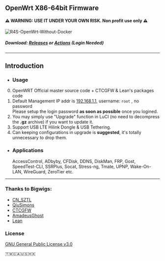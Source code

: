 ## OpenWrt X86-64bit Firmware 
#### ⚠ WARNING: USE IT UNDER YOUR OWN RISK. Non profit use only ⚠ 
![R4S-OpenWrt-Without-Docker](https://github.com/quintus-lab/OpenWRT-for-X64/workflows/OpenWRT-x86-64bit/badge.svg)

##### Download: [Releases](https://github.com/quintus-lab/OpenWRT-for-X64/releases) or [Actions](https://github.com/quintus-lab/OpenWRT-for-X64/actions) \(Login Needed\)
- - -
## Introduction
- ### Usage
0. OpenWRT Official master source code + CTCGFW & Lean's packages code <br/>
1. Default Management IP addr is [192.168.1.1](192.168.1.1), username: `root`  , no password<br/>
 Please setup the login password **as soon as possible** once you logined.
2. You may simply use "Upgrade" function in LuCI (no need to decompress the **.gz** archive) if you want to update it.<br/>
3. Support USB LTE Hilink Dongle & USB Tethering. <br/>
4. Can keeping configurations in upgrade is **suggested**, it's totally unnecessary to drop them.<br/>

- ### Applications
  AccessControl, ADbyby, CFDisk, DDNS, DiskMan, FRP, Gost, SpeedTest-CLI, SSRPlus, Socat, Stress-ng, Tmate, UPNP, Wake-On-LAN, WireGuard, ZeroTier etc.
- - -

### Thanks to Bigwigs:

- [CN_SZTL](https://github.com/1715173329)
- [QiuSimons](https://github.com/QiuSimons)
- [CTCGFW](https://github.com/project-openwrt/openwrt)
- [AmadeusGhost](https://github.com/AmadeusGhost)
- [Lean](https://github.com/coolsnowwolf/lede)

### License
[GNU General Public License v3.0](https://github.com/quintus-lab/OpenWRT-for-X64/blob/master/LICENSE)

🇹🇼🇨🇦🇺🇸🇭🇰
